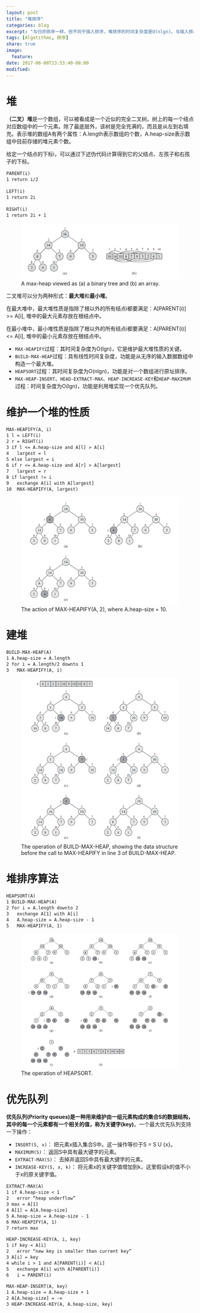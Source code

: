 ```yaml
---
layout: post
title: "堆排序"
categories: blog
excerpt: "与归并排序一样，但不同于插入排序，堆排序的时间复杂度是O(nlgn)。与插入排序一样，但不同于归并排序，堆排序具有空间原址性：任何时候都只需要常数个额外的元素空间存储临时数据。"
tags: [Algotithms, 排序]
share: true
image:
  feature:
date: 2017-06-08T23:53:40-08:00
modified: 
---
```


# 堆

**（二叉）堆**是一个数组，可以被看成是一个近似的完全二叉树。树上的每一个结点对应数组中的一个元素。除了最底层外，该树是完全充满的，而且是从左到右填充。表示堆的数组A有两个属性：A.length表示数组的个数，A.heap-size表示数组中目前存储的堆元素个数。

给定一个结点的下标i，可以通过下述伪代码计算得到它的父结点、左孩子和右孩子的下标。

```
PARENT(i)
1 return i/2

LEFT(i)
1 return 2i

RIGHT(i)
1 return 2i + 1
```

<figure>
	<img src="../../images/HeapSort/a-max-heap.png" alt="A Max Heap Sample">
	<figcaption>A max-heap viewed as (a) a binary tree and (b) an array.</figcaption>
</figure>

二叉堆可以分为两种形式：**最大堆**和**最小堆**。

在最大堆中，最大堆性质是指除了根以外的所有结点i都要满足：A[PARENT(i)] >= A[i], 堆中的最大元素存放在根结点中。

在最小堆中，最小堆性质是指除了根以外的所有结点i都要满足：A[PARENT(i)] <= A[i], 堆中的最小元素存放在根结点中。

- `MAX-HEAPIFY`过程：其时间复杂度为O(lgn)，它是维护最大堆性质的关键。
- `BUILD-MAX-HEAP`过程：具有线性时间复杂度，功能是从无序的输入数据数组中构造一个最大堆。
- `HEAPSORT`过程：其时间复杂度为O(nlgn)，功能是对一个数组进行原址排序。
- `MAX-HEAP-INSERT`、`HEAD-EXTRACT-MAX`、`HEAP-INCREASE-KEY`和`HEAP-MAXIMUM`过程：时间复杂度为O(lgn)，功能是利用堆实现一个优先队列。

# 维护一个堆的性质

```
MAX-HEAPIFY(A, i)
1 l = LEFT(i)
2 r = RIGHT(i)
3 if l <= A.heap-size and A[l] > A[i]
4 	largest = l
5 else largest = i
6 if r <= A.heap-size and A[r] > A[largest]
7 	largest = r
8 if largest != i
9	exchange A[i] with A[largest]
10	MAX-HEAPIFY(A, largest)
```

<figure>
	<img src="../../images/HeapSort/MAX-HEAPIFY.png" alt="A MAX-HEAPIFY Sample">
	<figcaption>The action of MAX-HEAPIFY(A, 2), where A.heap-size = 10.</figcaption>
</figure>

# 建堆

```
BUILD-MAX-HEAP(A)
1 A.heap-size = A.length
2 for i = A.length/2 downto 1
3 	MAX-HEAPIFY(A, i)
```

<figure>
	<img src="../../images/HeapSort/BUILD-MAX-HEAP.png" alt="A BUILD-MAX-HEAP Sample">
	<figcaption>The operation of BUILD-MAX-HEAP, showing the data structure before the call to
MAX-HEAPIFY in line 3 of BUILD-MAX-HEAP.</figcaption>
</figure>

# 堆排序算法

```
HEAPSORT(A)
1 BUILD-MAX-HEAP(A)
2 for i = A.length downto 2
3   exchange A[1] with A[i]
4   A.heap-size = A.heap-size - 1
5   MAX-HEAPIFY(A, 1)
```

<figure>
	<img src="../../images/HeapSort/HEAPSORT.png" alt="A HEAPSORT Sample">
	<figcaption>The operation of HEAPSORT.</figcaption>
</figure>

# 优先队列

**优先队列(Priority queues)**是一种用来维护由一组元素构成的集合S的数据结构，其中的每一个元素都有一个相关的值，称为**关键字(key)**。一个最大优先队列支持一下操作：
- `INSERT(S, x)`： 把元素x插入集合S中。这一操作等价于S = S U {x}。
- `MAXIMUM(S)`： 返回S中具有最大键字的元素。
- `EXTRACT-MAX(S)`： 去掉并返回S中具有最大键字的元素。
- `INCREASE-KEY(S, x, k)`： 将元素x的关键字值增加到k，这里假设k的值不小于x的原关键字值。

```
EXTRACT-MAX(A)
1 if A.heap-size < 1
2   error “heap underflow”
3 max = A[1]
4 A[1] = A[A.heap-size]
5 A.heap-size = A.heap-size - 1
6 MAX-HEAPIFY(A, 1)
7 return max
```

```
HEAP-INCREASE-KEY(A, i, key)
1 if key < A[i]
2   error “new key is smaller than current key”
3 A[i] = key
4 while i > 1 and A[PARENT(i)] < A[i]
5   exchange A[i] with A[PARENT(i)]
6   i = PARENT(i)
```

```
MAX-HEAP-INSERT(A, key)
1 A.heap-size = A.heap-size + 1
2 A[A.heap-size] = -∞
3 HEAP-INCREASE-KEY(A, A.heap-size, key)
```